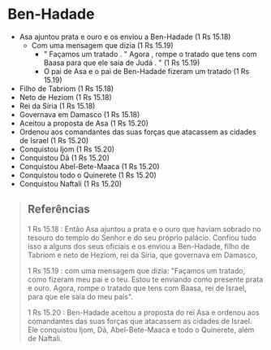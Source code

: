 # Ben-Hadade
- Asa ajuntou prata e ouro e os enviou a Ben-Hadade (1 Rs 15.18)
  - Com uma mensagem que dizia (1 Rs 15.19)
    - " Façamos um tratado . " Agora , rompe o tratado que tens com Baasa para que ele saia de Judá . " (1 Rs 15.19)
    - O pai de Asa e o pai de Ben-Hadade fizeram um tratado (1 Rs 15.19)
- Filho de Tabriom (1 Rs 15.18)
- Neto de Heziom (1 Rs 15.18)
- Rei da Síria (1 Rs 15.18)
- Governava em Damasco (1 Rs 15.18)
- Aceitou a proposta de Asa (1 Rs 15.20)
- Ordenou aos comandantes das suas forças que atacassem as cidades de Israel (1 Rs 15.20)
- Conquistou Ijom (1 Rs 15.20)
- Conquistou Dã (1 Rs 15.20)
- Conquistou Abel-Bete-Maaca (1 Rs 15.20)
- Conquistou todo o Quinerete (1 Rs 15.20)
- Conquistou Naftali (1 Rs 15.20)

> ## Referências
> 1 Rs 15.18 : Então Asa ajuntou a prata e o ouro que haviam sobrado no tesouro do templo do Senhor e do seu próprio palácio. Confiou tudo isso a alguns dos seus oficiais e os enviou a Ben-Hadade, filho de Tabriom e neto de Heziom, rei da Síria, que governava em Damasco,
>
> 1 Rs 15.19 : com uma mensagem que dizia: "Façamos um tratado, como fizeram meu pai e o teu. Estou te enviando como presente prata e ouro. Agora, rompe o tratado que tens com Baasa, rei de Israel, para que ele saia do meu país".
>
> 1 Rs 15.20 : Ben-Hadade aceitou a proposta do rei Asa e ordenou aos comandantes das suas forças que atacassem as cidades de Israel. Ele conquistou Ijom, Dã, Abel-Bete-Maaca e todo o Quinerete, além de Naftali.